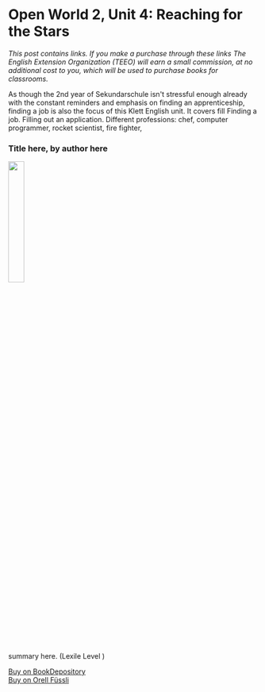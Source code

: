 

# Open World 2, Unit 4: Reaching for the Stars
*This post contains links. If you make a purchase through these links The English Extension Organization (TEEO) will earn a small commission, at no additional cost to you, which will be used to purchase books for classrooms.*

As though the 2nd year of Sekundarschule isn't stressful enough already with the constant reminders and emphasis on finding an apprenticeship, finding a job is also the focus of this Klett English unit. It covers fill Finding a job. Filling out an application. Different professions: chef, computer programmer, rocket scientist, fire fighter,
### Title here, by author here

<img src="imgurlinkhere.png" width="25%" />

summary here.  (Lexile Level     )

<a href="bookdepository link here" rel="nofollow"> Buy on BookDepository</a>  
<a href="orell fussli link here" rel="nofollow">Buy on Orell Füssli</a> 
<!--stackedit_data:
eyJoaXN0b3J5IjpbMTQ0NjkwNjk5Miw5NjEyMTQ5MzNdfQ==
-->